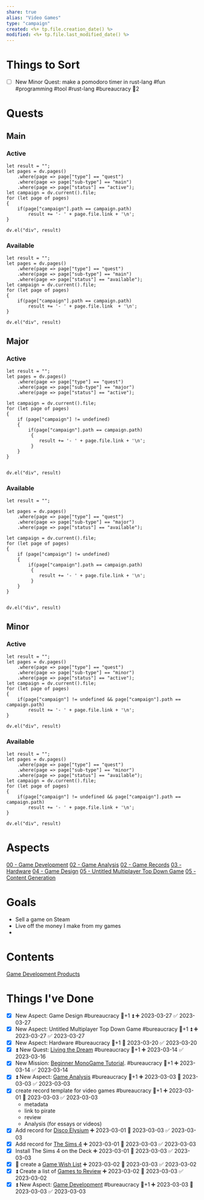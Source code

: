 ```yaml
---
share: true
alias: "Video Games"
type: "campaign"
created: <%+ tp.file.creation_date() %> 
modified: <%+ tp.file.last_modified_date() %>
---
```


# Things to Sort
- [ ] New Minor Quest: make a pomodoro timer in rust-lang #fun #programming #tool #rust-lang #bureaucracy 🥄2 

# Quests
## Main
### Active
```dataviewjs
let result = "";
let pages = dv.pages()
    .where(page => page["type"] == "quest")
    .where(page => page["sub-type"] == "main")
    .where(page => page["status"] == "active");
let campaign = dv.current().file;
for (let page of pages)
{
	if(page["campaign"].path == campaign.path)
		result += '- ' + page.file.link + '\n';
}
    
dv.el("div", result)
```

### Available
```dataviewjs
let result = "";
let pages = dv.pages()
    .where(page => page["type"] == "quest")
    .where(page => page["sub-type"] == "main")
    .where(page => page["status"] == "available");
let campaign = dv.current().file;
for (let page of pages)
{
	if(page["campaign"].path == campaign.path)
		result += '- ' + page.file.link  + '\n';
}
    
dv.el("div", result)
```
## Major
### Active
```dataviewjs
let result = "";
let pages = dv.pages()
    .where(page => page["type"] == "quest")
    .where(page => page["sub-type"] == "major")
    .where(page => page["status"] == "active");
    
let campaign = dv.current().file;
for (let page of pages)
{
	if (page["campaign"] != undefined)
	{
		if(page["campaign"].path == campaign.path) 
		 {
			result += '- ' + page.file.link + '\n';
		 }
	}
}
	
    
dv.el("div", result)
```
### Available
```dataviewjs
let result = "";

let pages = dv.pages()
    .where(page => page["type"] == "quest")
    .where(page => page["sub-type"] == "major")
    .where(page => page["status"] == "available");
    
let campaign = dv.current().file;
for (let page of pages)
{
	if (page["campaign"] != undefined)
	{
		if(page["campaign"].path == campaign.path)
		 {
			result += '- ' + page.file.link + '\n';
		 }
	}
}
	
    
dv.el("div", result)
```
## Minor
### Active
```dataviewjs
let result = "";
let pages = dv.pages()
    .where(page => page["type"] == "quest")
    .where(page => page["sub-type"] == "minor")
    .where(page => page["status"] == "active");
let campaign = dv.current().file;
for (let page of pages)
{
	if(page["campaign"] != undefined && page["campaign"].path == campaign.path)
		result += '- ' + page.file.link + '\n';
}
    
dv.el("div", result)
```
### Available
```dataviewjs
let result = "";
let pages = dv.pages()
    .where(page => page["type"] == "quest")
    .where(page => page["sub-type"] == "minor")
    .where(page => page["status"] == "available");
let campaign = dv.current().file;
for (let page of pages)
{
	if(page["campaign"] != undefined && page["campaign"].path == campaign.path)
		result += '- ' + page.file.link + '\n';
}
    
dv.el("div", result)
```
# Aspects
[00 - Game Development](./00%20-%20Game%20Development.md)
[02 - Game Analysis](./02%20-%20Game%20Analysis.md)
[02 - Game Records](02%20-%20Game%20Records.md)
[03 - Hardware](03%20-%20Hardware.md)
[04 - Game Design](./04%20-%20Game%20Design.md)
[05 - Untitled Multiplayer Top Down Game](05%20-%20Untitled%20Multiplayer%20Top%20Down%20Game.md)
[05 - Content Generation](./05%20-%20Content%20Generation.md)
# Goals
- Sell a game on Steam
- Live off the money I make from my games
- 
# Contents
[Game Development Products](./Game%20Development%20Products.md)
# Things I've Done
- [x] New Aspect: Game Design #bureaucracy 🥄+1 ⏫ ➕ 2023-03-27 ✅ 2023-03-27
- [x] New Aspect: Untitled Multiplayer Top Down Game #bureaucracy 🥄+1 ⏫ ➕ 2023-03-27 ✅ 2023-03-27
- [x] New Aspect: Hardware #bureaucracy 🥄+1 🛫 2023-03-20 ✅ 2023-03-20
- [x] ⏫ New Quest: [Living the Dream](./Living%20the%20Dream.md) #bureaucracy 🥄+1 ➕ 2023-03-14 ✅ 2023-03-16
- [x] New Mission: [Beginner MonoGame Tutorial](./Beginner%20MonoGame%20Tutorial.md). #bureaucracy 🥄+1 ➕ 2023-03-14 ✅ 2023-03-14
- [x] ⏫ New Aspect: [Game Analysis](Game%20Analysis.md) #bureaucracy 🥄+1 ➕ 2023-03-03 📅 2023-03-03 ✅ 2023-03-03
- [x] create record template for video games #bureaucracy 🥄+1 ➕ 2023-03-01 📅 2023-03-03 ✅ 2023-03-03
	- metadata
	- link to pirate
	- review
	- Analysis (for essays or videos)
- [x] Add record for [Disco Elysium](Disco%20Elysium.md) ➕ 2023-03-01 📅 2023-03-03 ✅ 2023-03-03
- [x] Add record for [The Sims 4](The%20Sims%204.md) ➕ 2023-03-01 📅 2023-03-03 ✅ 2023-03-03
- [x] Install The Sims 4 on the Deck ➕ 2023-03-01 📅 2023-03-03 ✅ 2023-03-03
- [x] 🔼  create a [Game Wish List](./Game%20Wish%20List.md) ➕ 2023-03-02 📅 2023-03-03 ✅ 2023-03-02
- [x] ⏫  Create a list of [Games to Review](./Games%20to%20Review.md) ➕ 2023-03-02 📅 2023-03-03 ✅ 2023-03-02
- [x] ⏫ New Aspect: [Game Development](Game%20Development.md) #bureaucracy 🥄+1 ➕ 2023-03-03 📅 2023-03-03 ✅ 2023-03-03
